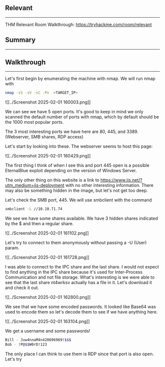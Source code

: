 ## Relevant
---
THM Relevant Room Walkthrough: https://tryhackme.com/room/relevant

## Summary
---

## Walkthrough
---
Let's first begin by enumerating the machine with nmap. We will run nmap with

```bash
nmap -sS -sV -sC -Pn  <TARGET_IP>
```

![[../Screenshot 2025-02-01 160003.png]]

We can see we have 5 open ports. It's good to keep in mind we only scanned the default number of ports with nmap, which by default should be the 1000 most popular ports.

The 3 most interesting ports we have here are 80, 445, and 3389. (Webserver, SMB shares, RDP access)

Let's start by looking into these. The webserver seems to host this page: 

![[../Screenshot 2025-02-01 160429.png]]

The first thing I think of when I see this and port 445 open is a possible EternalBlue exploit depending on the version of Windows Server.

The only other thing on this website is a link to https://www.iis.net/?utm_medium=iis-deployment with no other interesting information. There may also be something hidden in the image, but let's not get too deep.

Let's check the SMB port, 445. We will use smbclient with the command

```bash
smbclient -L //10.10.71.74
```

We see we have some shares available. We have 3 hidden shares indicated by the $ and then a regular share. 

![[../Screenshot 2025-02-01 161102.png]]

Let's try to connect to them anonymously without passing a -U (User) param.

![[../Screenshot 2025-02-01 161728.png]]

I was able to connect to the IPC share and the last share. I would not expect to find anything in the IPC share because it's used for Inter-Process Communication and not file storage. What's interesting is we were able to see that the last share nt4wrksv actually has a file in it. Let's download it and check it out.

![[../Screenshot 2025-02-01 162800.png]]

We see that we have some encoded passwords. It looked like Base64 was used to encode them so let's decode them to see if we have anything here.

![[../Screenshot 2025-02-01 163104.png]]

We get a username and some passwords! 

```bash
Bill - Juw4nnaM4n420696969!$$$
Bob - !P@$$W0rD!123 
```

The only place I can think to use them is RDP since that port is also open. Let's try 

